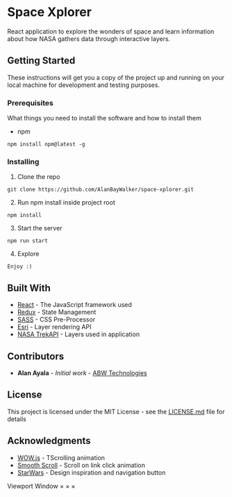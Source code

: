 # Space Xplorer

React application to explore the wonders of space and learn information about how NASA gathers data through interactive layers.

## Getting Started

These instructions will get you a copy of the project up and running on your local machine for development and testing purposes.

### Prerequisites

What things you need to install the software and how to install them

- npm

```
npm install npm@latest -g
```

### Installing

1. Clone the repo

```
git clone https://github.com/AlanBayWalker/space-xplorer.git
```

2. Run npm install inside project root

```
npm install
```

3. Start the server

```
npm run start
```

4. Explore

```
Enjoy :)
```

## Built With

* [React](https://reactjs.org/) - The JavaScript framework used
* [Redux](https://redux.js.org/) - State Management
* [SASS](https://sass-lang.com/) - CSS Pre-Processor
* [Esri](https://www.esri.com/en-us/home) - Layer rendering API
* [NASA TrekAPI](https://moontrek.jpl.nasa.gov/TrekAPI/) - Layers used in application

## Contributors

* **Alan Ayala** - *Initial work* - [ABW Technologies](http://www.abwtechnologies.com/)


## License

This project is licensed under the MIT License - see the [LICENSE.md](LICENSE.md) file for details

## Acknowledgments

* [WOW.js](https://mynameismatthieu.com/WOW/) - TScrolling animation
* [Smooth Scroll](https://github.com/cferdinandi/smooth-scroll) - Scroll on link click animation
* [StarWars](https://www.starwars.com/) - Design inspiration and navigation button


Viewport
Window
×
×
×
